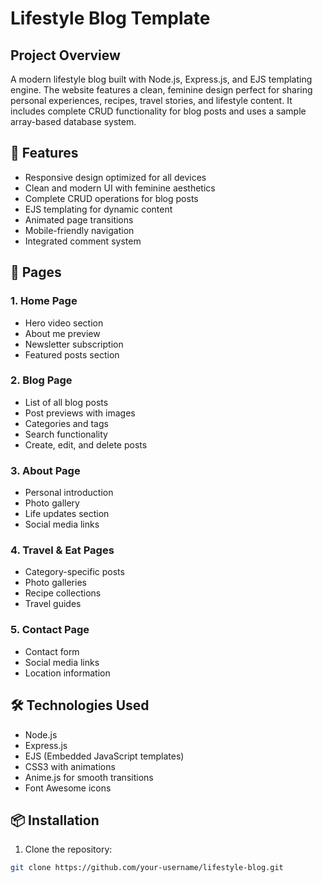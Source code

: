 # Lifestyle Blog Template

## Project Overview
A modern lifestyle blog built with Node.js, Express.js, and EJS templating engine. The website features a clean, feminine design perfect for sharing personal experiences, recipes, travel stories, and lifestyle content. It includes complete CRUD functionality for blog posts and uses a sample array-based database system.

## 🌟 Features
- Responsive design optimized for all devices
- Clean and modern UI with feminine aesthetics
- Complete CRUD operations for blog posts
- EJS templating for dynamic content
- Animated page transitions
- Mobile-friendly navigation
- Integrated comment system

## 🎨 Pages

### 1. Home Page
- Hero video section
- About me preview
- Newsletter subscription
- Featured posts section

### 2. Blog Page
- List of all blog posts
- Post previews with images
- Categories and tags
- Search functionality
- Create, edit, and delete posts

### 3. About Page
- Personal introduction
- Photo gallery
- Life updates section
- Social media links

### 4. Travel & Eat Pages
- Category-specific posts
- Photo galleries
- Recipe collections
- Travel guides

### 5. Contact Page
- Contact form
- Social media links
- Location information

## 🛠 Technologies Used
- Node.js
- Express.js
- EJS (Embedded JavaScript templates)
- CSS3 with animations
- Anime.js for smooth transitions
- Font Awesome icons

## 📦 Installation

1. Clone the repository:
```bash
git clone https://github.com/your-username/lifestyle-blog.git
